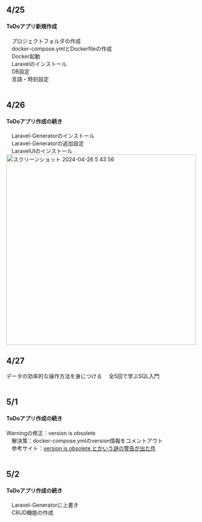 ## 4/25<br>
#### ToDoアプリ新規作成<br>
&emsp;プロジェクトフォルダの作成<br>
&emsp;docker-compose.ymlとDockerfileの作成<br>
&emsp;Docker起動<br>
&emsp;Laravelのインストール<br>
&emsp;DB設定<br>
&emsp;言語・時刻設定<br>
<br>
## 4/26<br>
#### ToDoアプリ作成の続き<br>
&emsp;Laravel-Generatorのインストール<br>
&emsp;Laravel-Generatorの追加設定<br>
&emsp;LaravelUIのインストール<br>
<img width="500" alt="スクリーンショット 2024-04-26 5 43 56" src="https://github.com/1080tomoyo/TIL/assets/143313394/f59c284f-4e41-4be7-8ea4-3bc6f7493b4b">
<br>
## 4/27<br>
データの効率的な操作方法を身につける 　全5回で学ぶSQL入門<br>
<br>
## 5/1<br>
#### ToDoアプリ作成の続き<br>
Warningの修正：version is obsolete<br>
&emsp;解決策：docker-compose.ymlのversion情報をコメントアウト<br>
&emsp;参考サイト：[version is obsolete とかいう謎の警告が出た件](https://qiita.com/ta-hiro/items/b19fcc97aac22d5c63c0)<br>
<br>
## 5/2<br>
#### ToDoアプリ作成の続き<br>
&emsp;Laravel-Generatorに上書き<br>
&emsp;CRUD機能の作成<br>
&emsp;
